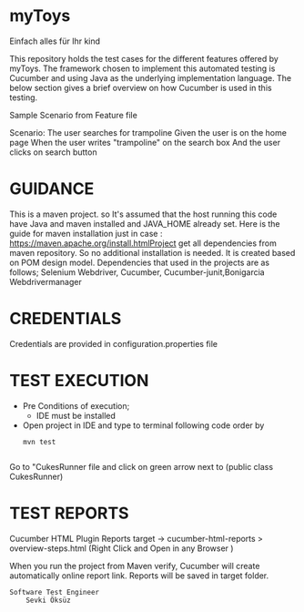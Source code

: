  # myToys
Einfach alles für Ihr kind

This repository holds the test cases for the different  features offered by myToys. 
The framework chosen to implement this automated testing is Cucumber and using Java as the underlying implementation language. 
The below section gives a brief overview on how Cucumber is used in this testing.

Sample Scenario from Feature file

Scenario: The user searches for trampoline
      Given the user is on the home page
      When the user writes "trampoline"  on the search box
      And the user clicks on search button

# GUIDANCE
This is a maven project. so It's assumed that the host running this code have Java and maven installed and JAVA_HOME already set. 
Here is the guide for maven installation just in case : https://maven.apache.org/install.htmlProject get all dependencies from maven repository. So no additional installation is needed.
It is created based on POM design model. 
Dependencies that used in the projects are as follows; Selenium Webdriver, Cucumber, Cucumber-junit,Bonigarcia Webdrivermanager
 
# CREDENTIALS
Credentials are provided in configuration.properties file

# TEST EXECUTION
* Pre Conditions of execution;
  * IDE must be installed
* Open project in IDE and type to terminal following code order by
  ```
  mvn test
  ```
  ```
 Go to "CukesRunner file and click on green arrow next to (public class CukesRunner)
  


# TEST REPORTS
 
Cucumber HTML Plugin Reports target -> cucumber-html-reports > overview-steps.html (Right Click and Open in any Browser )

When you run the project from Maven verify, Cucumber will create automatically online report link. Reports will be saved in target folder.



    Software Test Engineer
        Sevki Öksüz
